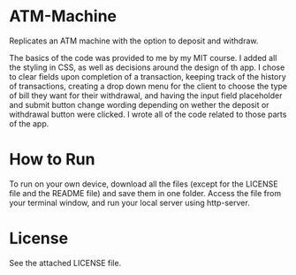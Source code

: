 # ATM-Machine
Replicates an ATM machine with the option to deposit and withdraw.

The basics of the code was provided to me by my MIT course. I added all the styling in CSS, as well as decisions around the design of th app. I chose to clear fields upon completion of a transaction, keeping track of the history of transactions, creating a drop down menu for the client to choose the type of bill they want for their withdrawal, and having the input field placeholder and submit button change wording depending on wether the deposit or withdrawal button were clicked. I wrote all of the code related to those parts of the app.

# How to Run
To run on your own device, download all the files (except for the LICENSE file and the README file) and save them in one folder. Access the file from your terminal window, and run your local server using http-server.

# License
See the attached LICENSE file.
